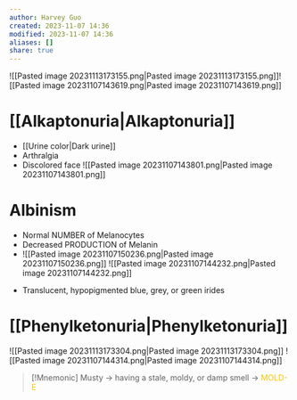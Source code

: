 ```yaml
---
author: Harvey Guo
created: 2023-11-07 14:36
modified: 2023-11-07 14:36
aliases: []
share: true
---
```


![[Pasted image 20231113173155.png|Pasted image 20231113173155.png]]![[Pasted image 20231107143619.png|Pasted image 20231107143619.png]]
# [[Alkaptonuria|Alkaptonuria]]
- [[Urine color|Dark urine]]
- Arthralgia
- Discolored face
![[Pasted image 20231107143801.png|Pasted image 20231107143801.png]]
# Albinism
- Normal NUMBER of Melanocytes
- Decreased PRODUCTION of Melanin
- ![[Pasted image 20231107150236.png|Pasted image 20231107150236.png]]
![[Pasted image 20231107144232.png|Pasted image 20231107144232.png]]
+ Translucent, hypopigmented blue, grey, or green irides
# [[Phenylketonuria|Phenylketonuria]]
![[Pasted image 20231113173304.png|Pasted image 20231113173304.png]]
![[Pasted image 20231107144314.png|Pasted image 20231107144314.png]]
>[!Mnemonic] 
>Musty -> having a stale, moldy, or damp smell -> <font color="#ffc000">MOLD-E</font>